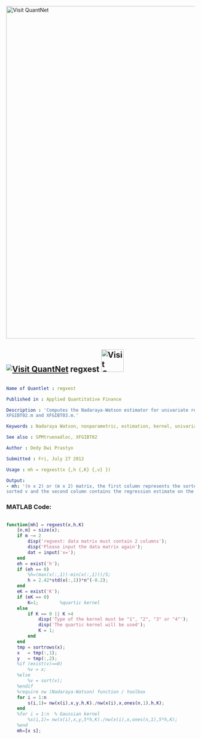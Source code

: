 
[<img src="https://github.com/QuantLet/Styleguide-and-FAQ/blob/master/pictures/banner.png" width="888" alt="Visit QuantNet">](http://quantlet.de/)

## [<img src="https://github.com/QuantLet/Styleguide-and-FAQ/blob/master/pictures/qloqo.png" alt="Visit QuantNet">](http://quantlet.de/) **regxest** [<img src="https://github.com/QuantLet/Styleguide-and-FAQ/blob/master/pictures/QN2.png" width="60" alt="Visit QuantNet 2.0">](http://quantlet.de/)

```yaml

Name of Quantlet : regxest

Published in : Applied Quantitative Finance

Description : 'Computes the Nadaraya-Watson estimator for univariate regression. Required by
XFGIBT02.m and XFGIBT03.m.'

Keywords : Nadaraya Watson, nonparametric, estimation, kernel, univariate

See also : SPMtruenadloc, XFGIBT02

Author : Dedy Dwi Prastyo

Submitted : Fri, July 27 2012

Usage : mh = regxest(x {,h {,K} {,v} })

Output: 
- mh: '(n x 2) or (m x 2) matrix, the first column represents the sorted first column of x or the
sorted v and the second column contains the regression estimate on the values of the first column.'

```


### MATLAB Code:
```matlab

function[mh] = regxest(x,h,K)
    [n,m] = size(x);
    if m ~= 2
        disp('regxest: data matrix must contain 2 columns');
        disp('Please input the data matrix again');
        dat = input('x=');
    end
    eh = exist('h');
    if (eh == 0)
        %h=(max(x(:,1))-min(x(:,1)))/5;
        h = 2.42*std(x(:,1))*n^(-0.2);
    end
    eK = exist('K');
    if (eK == 0)
        K=1;        %quartic kernel
    else
        if K == 0 || K >4
            disp('Type of the kernel must be "1", "2", "3" or "4"');
            disp('The quartic kernel will be used');
            K = 1;
        end  
    end
    tmp = sortrows(x);
    x   = tmp(:,1);
    y   = tmp(:,2);
    %if (exist(v)==0)
        %v = x;
    %else
        %v = sort(v);
    %endif
    %require nw (Nadaraya-Watson) function / toolbox
    for i = 1:n  
        s(i,1)= nw(x(i),x,y,h,K)./nw(x(i),x,ones(n,1),h,K);
    end
    %for i = 1:n  % Gaussian kernel
        %s(i,1)= nw(x(i),x,y,5*h,K)./nw(x(i),x,ones(n,1),5*h,K);
    %end
    mh=[x s];
```
